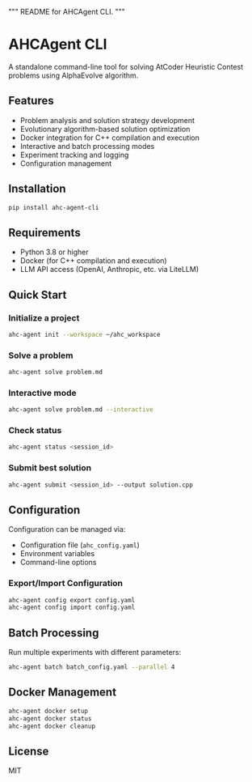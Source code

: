 """
README for AHCAgent CLI.
"""

# AHCAgent CLI

A standalone command-line tool for solving AtCoder Heuristic Contest problems using AlphaEvolve algorithm.

## Features

- Problem analysis and solution strategy development
- Evolutionary algorithm-based solution optimization
- Docker integration for C++ compilation and execution
- Interactive and batch processing modes
- Experiment tracking and logging
- Configuration management

## Installation

```bash
pip install ahc-agent-cli
```

## Requirements

- Python 3.8 or higher
- Docker (for C++ compilation and execution)
- LLM API access (OpenAI, Anthropic, etc. via LiteLLM)

## Quick Start

### Initialize a project

```bash
ahc-agent init --workspace ~/ahc_workspace
```

### Solve a problem

```bash
ahc-agent solve problem.md
```

### Interactive mode

```bash
ahc-agent solve problem.md --interactive
```

### Check status

```bash
ahc-agent status <session_id>
```

### Submit best solution

```bash
ahc-agent submit <session_id> --output solution.cpp
```

## Configuration

Configuration can be managed via:

- Configuration file (`ahc_config.yaml`)
- Environment variables
- Command-line options

### Export/Import Configuration

```bash
ahc-agent config export config.yaml
ahc-agent config import config.yaml
```

## Batch Processing

Run multiple experiments with different parameters:

```bash
ahc-agent batch batch_config.yaml --parallel 4
```

## Docker Management

```bash
ahc-agent docker setup
ahc-agent docker status
ahc-agent docker cleanup
```

## License

MIT
